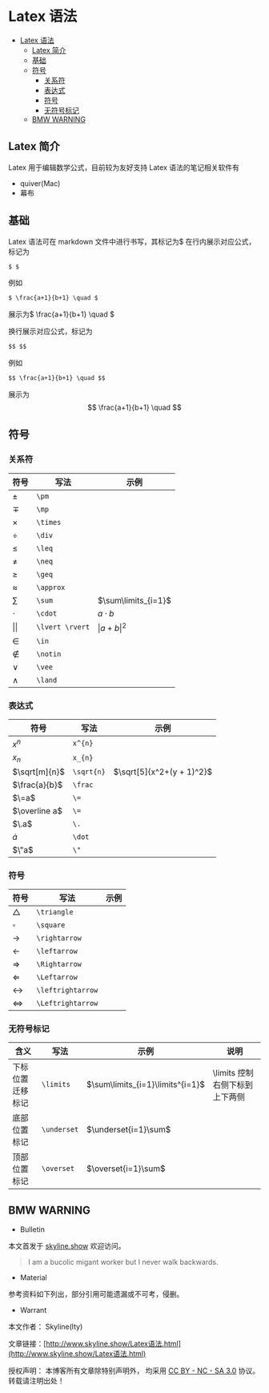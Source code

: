 # Latex 语法

<!-- @import "[TOC]" {cmd="toc" depthFrom=1 depthTo=6 orderedList=false} -->

<!-- code_chunk_output -->

- [Latex 语法](#latex-语法)
  - [Latex 简介](#latex-简介)
  - [基础](#基础)
  - [符号](#符号)
    - [关系符](#关系符)
    - [表达式](#表达式)
    - [符号](#符号-1)
    - [无符号标记](#无符号标记)
  - [BMW WARNING](#bmw-warning)

<!-- /code_chunk_output -->

## Latex 简介

Latex 用于编辑数学公式，目前较为友好支持 Latex 语法的笔记相关软件有

- quiver(Mac)
- 幕布

## 基础

Latex 语法可在 markdown 文件中进行书写，其标记为$
在行内展示对应公式，标记为

```md
$ $
```

例如

```md
$ \frac{a+1}{b+1} \quad $
```

展示为$ \frac{a+1}{b+1} \quad $

换行展示对应公式，标记为

```md
$$ $$
```

例如

```md
$$ \frac{a+1}{b+1} \quad $$
```

展示为 $$ \frac{a+1}{b+1} \quad $$

## 符号

### 关系符

| 符号            | 写法            | 示例                     |
| --------------- | --------------- | ------------------------ |
| $\pm$           | `\pm`           |
| $\mp$           | `\mp`           |
| $\times$        | `\times`        |
| $\div$          | `\div`          |
| $\leq$          | `\leq`          |
| $\neq$          | `\neq`          |
| $\geq$          | `\geq`          |
| $\approx$       | `\approx`       |
| $\sum$          | `\sum`          | $\sum\limits_{i=1}$      |
| $\cdot$         | `\cdot`         | ${a}\cdot{b}$            |
| $\lvert \rvert$ | `\lvert \rvert` | $\lvert a + b \rvert ^2$ |
| $\in$ | `\in` |  |
| $\notin$ | `\notin` |  |
| $\vee$ | `\vee` |  |
| $\land$ | `\land` |  |

### 表达式

| 符号          | 写法       | 示例                      |
| ------------- | ---------- | ------------------------- |
| $x^{n}$       | `x^{n}`    |
| $x_{n}$       | `x_{n}`    |
| $\sqrt[m]{n}$ | `\sqrt{n}` | $\sqrt[5]{x^2+(y + 1)^2}$ |
| $\frac{a}{b}$ | `\frac`    |
| $\=a$ | `\=`    |
| $\overline a$ | `\=`    |
| $\.a$ | `\.`    |
| $\dot a$ | `\dot`    |
| $\"a$ | `\"`    |

### 符号

| 符号        | 写法        | 示例 |
| ----------- | ----------- | ---- |
| $\triangle$ | `\triangle` |
| $\square$   | `\square`   |
| $\rightarrow$   | `\rightarrow`   |
| $\leftarrow$   | `\leftarrow`   | 
| $\Rightarrow$   | `\Rightarrow`   |
| $\Leftarrow$   | `\Leftarrow`   |
| $\leftrightarrow$   | `\leftrightarrow`   |
| $\Leftrightarrow$   | `\Leftrightarrow`   |

### 无符号标记

| 含义         | 写法      | 示例                | 说明                                       |
| ------------ | --------- | ------------------- | ------------------------------------------ |
| 下标位置迁移标记 | `\limits` | $\sum\limits_{i=1}\limits^{i=1}$ | \limits 控制右侧下标到上下两侧 |
| 底部位置标记 | `\underset` | $\underset{i=1}\sum$ | |
| 顶部位置标记 | `\overset` | $\overset{i=1}\sum$ | |

## BMW WARNING

- Bulletin

本文首发于 [skyline.show](http://www.skyline.show) 欢迎访问。

> I am a bucolic migant worker but I never walk backwards.

- Material

参考资料如下列出，部分引用可能遗漏或不可考，侵删。

>  

- Warrant

本文作者： Skyline(lty)

文章链接：[http://www.skyline.show/Latex语法.html](http://www.skyline.show/Latex语法.html)

授权声明： 本博客所有文章除特别声明外， 均采用 [CC BY - NC - SA 3.0](https://creativecommons.org/licenses/by-nc-sa/3.0/deed.zh) 协议。 转载请注明出处！
